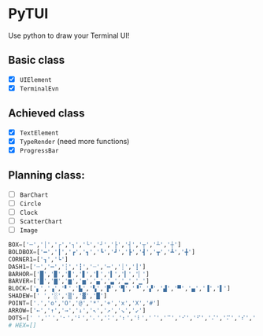# PyTUI
Use python to draw your Terminal UI!


## Basic class
-   [x] `UIElement`
-   [x] `TerminalEvn`

## Achieved class
-   [x] `TextElement`
-   [x] `TypeRender` (need more functions)
-   [x] `ProgressBar`

## Planning class:
-   [ ] `BarChart`
-   [ ] `Circle`
-   [ ] `Clock`
-   [ ] `ScatterChart`
-   [ ] `Image`

```python
BOX=['─','│','┌','┐','└','┘','├','┤','┬','┴','┼']
BOLDBOX=['━','┃','┏','┓','┗','┛','┣','┫','┳','┻','╋']
CORNER1=['┒','┕']
DASH1=['┄','┅','┆','┇','┈','┉','┊','┋']
BARHOR=['█','▉','▊','▋','▌','▍','▎','▏']
BARVER=['█','▇','▆','▅','▄','▃','▂','▁']
BLOCK=['▖','▗','▘','▙','▚','▛','▜','▝','▞','▟','▀','▄','▐','▌']
SHADEW=[' ','░','▒','▓','█']
POINT=['.','o','O','@','*','+','x','X','#']
ARROW=['←','↑','→','↓','↖','↗','↘','↙']
DOTS=['⠀','⠁','⠂','⠃','⠄','⠅','⠆','⠇','⠈','⠉','⠊','⠋','⠌','⠍','⠎','⠏','⠐','⠑','⠒','⠓','⠔','⠕','⠖','⠗','⠘','⠙','⠚','⠛','⠜','⠝','⠞','⠟','⠠','⠡','⠢','⠣','⠤','⠥','⠦','⠧','⠨','⠩','⠪','⠫','⠬','⠭','⠮','⠯','⠰','⠱','⠲','⠳','⠴','⠵','⠶','⠷','⠸','⠹','⠺','⠻','⠼','⠽','⠾','⠿']
# HEX=[]
``` 

